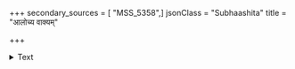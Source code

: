 +++
secondary_sources = [ "MSS_5358",]
jsonClass = "Subhaashita"
title = "आलोच्य वाक्यम्"

+++

<details><summary>Text</summary>

आलोच्य वाक्यं स्वयमन्तरात्मा हृष्टः परानन्दमिव प्रविष्टः।  
प्रायेण भावीनि भवन्ति वस्तून्य् आलोच्यमानानि मनोहराणि॥
</details>
